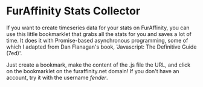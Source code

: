 # FurAffinity Stats Collector

If you want to create timeseries data for your stats on FurAffinity, you can use this little bookmarklet that grabs all the stats for you and saves a lot of time. It does it with Promise-based asynchronous programming, some of which I adapted from Dan Flanagan's book, 'Javascript: The Definitive Guide (7ed)'.

Just create a bookmark, make the content of the .js file the URL, and click on the bookmarklet on the furaffinity.net domain! If you don't have an account, try it with the username _fender_.
